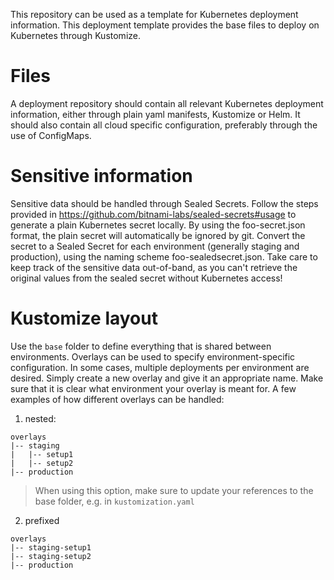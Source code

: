 This repository can be used as a template for Kubernetes deployment information.
This deployment template provides the base files to deploy on Kubernetes through Kustomize.

# Files
A deployment repository should contain all relevant Kubernetes deployment information, either through plain yaml manifests, Kustomize or Helm. 
It should also contain all cloud specific configuration, preferably through the use of ConfigMaps.

# Sensitive information
Sensitive data should be handled through Sealed Secrets. Follow the steps provided in https://github.com/bitnami-labs/sealed-secrets#usage to generate a plain Kubernetes secret locally. By using the foo-secret.json format, the plain secret will automatically be ignored by git. Convert the secret to a Sealed Secret for each environment (generally staging and production), using the naming scheme foo-sealedsecret.json. Take care to keep track of the sensitive data out-of-band, as you can't retrieve the original values from the sealed secret without Kubernetes access!

# Kustomize layout
Use the `base` folder to define everything that is shared between environments.
Overlays can be used to specify environment-specific configuration. 
In some cases, multiple deployments per environment are desired. Simply create a new overlay and give it an appropriate name. 
Make sure that it is clear what environment your overlay is meant for.
A few examples of how different overlays can be handled:
1. nested:
```
overlays
|-- staging
|   |-- setup1
|   |-- setup2
|-- production
```
>  When using this option, make sure to update your references to the base folder, e.g. in `kustomization.yaml`

2. prefixed
```
overlays
|-- staging-setup1
|-- staging-setup2
|-- production
```
